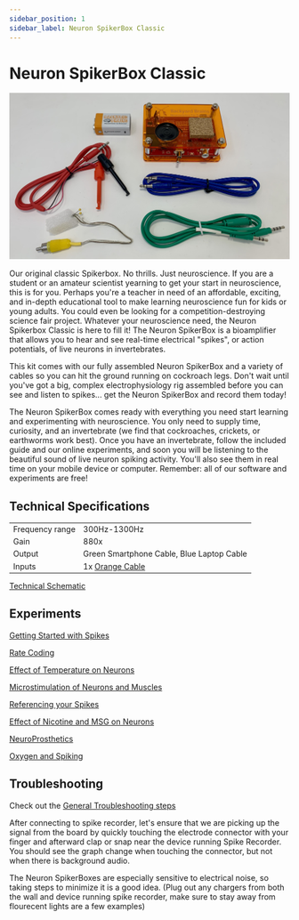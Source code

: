 ```yaml
---
sidebar_position: 1
sidebar_label: Neuron SpikerBox Classic
---
```


# Neuron SpikerBox Classic #

![nsb classic](nsbc.jpeg)

Our original classic Spikerbox. No thrills. Just neuroscience. If you are a student or an amateur scientist yearning to get your start in neuroscience, this is for you. Perhaps you're a teacher in need of an affordable, exciting, and in-depth educational tool to make learning neuroscience fun for kids or young adults. You could even be looking for a competition-destroying science fair project. Whatever your neuroscience need, the Neuron Spikerbox Classic is here to fill it! The Neuron SpikerBox is a bioamplifier that allows you to hear and see real-time electrical "spikes", or action potentials, of live neurons in invertebrates. 

This kit comes with our fully assembled Neuron SpikerBox and a variety of cables so you can hit the ground running on cockroach legs. Don't wait until you've got a big, complex electrophysiology rig assembled before you can see and listen to spikes... get the Neuron SpikerBox and record them today! 

The Neuron SpikerBox comes ready with everything you need start learning and experimenting with neuroscience. You only need to supply time, curiosity, and an invertebrate (we find that cockroaches, crickets, or earthworms work best). Once you have an invertebrate, follow the included guide and our online experiments, and soon you will be listening to the beautiful sound of live neuron spiking activity. You'll also see them in real time on your mobile device or computer. Remember: all of our software and experiments are free!

## Technical Specifications ##

|||
|---|---|
|Frequency range | 300Hz-1300Hz|
|Gain|880x|
|Output|Green Smartphone Cable, Blue Laptop Cable|
|Inputs|1x [Orange Cable](https://backyardbrains.com/products/muscleElectrodeCable)|

[Technical Schematic](https://backyardbrains.com/products/files/Neuron%20SpikerBox.v.1.42.pdf)


## Experiments ##

[Getting Started with Spikes](https://backyardbrains.com/experiments/spikerbox)

[Rate Coding](https://backyardbrains.com/experiments/ratecoding)

[Effect of Temperature on Neurons](https://backyardbrains.com/experiments/temperature)

[Microstimulation of Neurons and Muscles](https://backyardbrains.com/experiments/microstimulation)

[Referencing your Spikes](https://backyardbrains.com/experiments/referencing)

[Effect of Nicotine and MSG on Neurons](https://backyardbrains.com/experiments/neuropharmacology)

[NeuroProsthetics](https://backyardbrains.com/experiments/neuroProsthetics)

[Oxygen and Spiking](https://backyardbrains.com/experiments/oxygen)


## Troubleshooting ##

Check out the [General Troubleshooting steps](../../index.md#troubleshooting)

After connecting to spike recorder, let's ensure that we are picking up the signal from the board by quickly touching the electrode connector with your finger and afterward clap or snap near the device running Spike Recorder. You should see the graph change when touching the connector, but not when there is background audio.

The Neuron SpikerBoxes are especially sensitive to electrical noise, so taking steps to minimize it is a good idea. (Plug out any chargers from both the wall and device running spike recorder, make sure to stay away from flourecent lights are a few examples)
